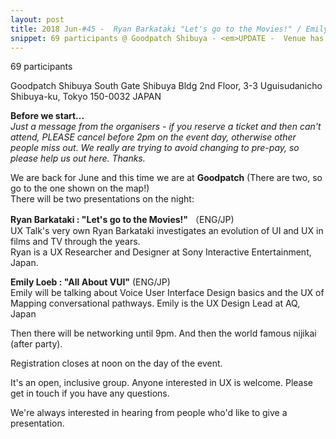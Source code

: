 ```yaml
---
layout: post
title: 2018 Jun-#45 -  Ryan Barkataki "Let's go to the Movies!" / Emily Loeb "All About VUI Design"
snippet: 69 participants @ Goodpatch Shibuya - <em>UPDATE -  Venue has been changed! Please look at the new address on the event page</em> Hi, we -
---
```

69 participants

Goodpatch Shibuya South Gate Shibuya Bldg 2nd Floor, 3-3 Uguisudanicho Shibuya-ku, Tokyo 150-0032 JAPAN

<strong>Before we start...</strong><br>
<em>Just a message from the organisers - if you reserve a ticket and then can't attend, PLEASE cancel before 2pm on the event day, otherwise other people miss out. We really are trying to avoid changing to pre-pay, so please help us out here. Thanks.</em> 

We are back for June and this time we are at <strong>Goodpatch</strong> (There are two, so go to the one shown on the map!)<br>
There will be two presentations on the night:

<strong>Ryan Barkataki : "Let's go to the Movies!"</strong> （ENG/JP)<br>
UX Talk's very own Ryan Barkataki investigates an evolution of UI and UX in films and TV through the years. <br>
Ryan is a UX Researcher and Designer at Sony Interactive Entertainment, Japan. 

<strong>Emily Loeb : "All About VUI"</strong> (ENG/JP)<br>
Emily will be talking about Voice User Interface Design basics and the UX of Mapping conversational pathways. Emily is the UX Design Lead at AQ, Japan

Then there will be networking until 9pm. And then the world famous nijikai (after party).

Registration closes at noon on the day of the event.

It's an open, inclusive group. Anyone interested in UX is welcome. Please get in touch if you have any questions.

We're always interested in hearing from people who'd like to give a presentation.

